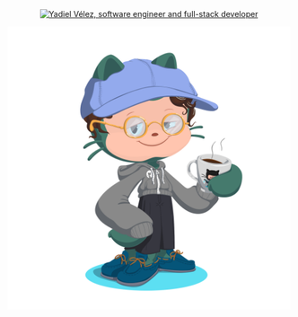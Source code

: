 <div align="center">
    <a href="[https://git.io/typing-svg"><img src="https://readme-typing-svg.herokuapp.com?color=1BAC00&center=true&vCenter=true&multiline=true&width=500&height=100&lines=My+name+is+Yadiel+V%C3%A9lez;I'm+a+software+engineer;focusing+on+full-stack+development" alt="Yadiel Vélez, software engineer and full-stack developer"></a>
</div>
<p align="center">
    <img src="https://github.com/hernan-yadiel/hernan-yadiel/blob/master/my-octocat.png" alt="My octocat" />
</p>
